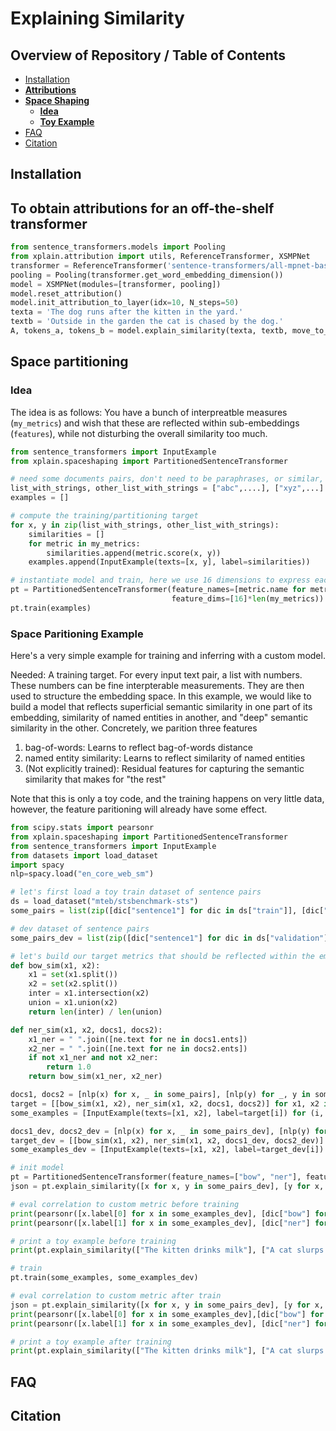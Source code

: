 # Explaining Similarity

## Overview of Repository / Table of Contents


- [Installation](#requirements)
- [**Attributions**](#attribution)
- [**Space Shaping**](#space-shaping)
    - [**Idea**](#space-shaping-idea)
    - [**Toy Example**](#space-shaping-toy)
- [FAQ](#faq)
- [Citation](#citation)

## Installation<a id="requirements"></a>

## To obtain attributions for an off-the-shelf transformer<a id="attribution"></a>

```python
from sentence_transformers.models import Pooling
from xplain.attribution import utils, ReferenceTransformer, XSMPNet
transformer = ReferenceTransformer('sentence-transformers/all-mpnet-base-v2')
pooling = Pooling(transformer.get_word_embedding_dimension())
model = XSMPNet(modules=[transformer, pooling])
model.reset_attribution()
model.init_attribution_to_layer(idx=10, N_steps=50)
texta = 'The dog runs after the kitten in the yard.'
textb = 'Outside in the garden the cat is chased by the dog.'
A, tokens_a, tokens_b = model.explain_similarity(texta, textb, move_to_cpu=True, sim_measure='cos')
```

## Space partitioning<a id="space-shaping"></a>

### Idea<a id="space-shaping-idea"></a>

The idea is as follows: You have a bunch of interpreatble measures (`my_metrics`) and wish that these are reflected within sub-embeddings (`features`), while not disturbing the overall similarity too much.

```python
from sentence_transformers import InputExample
from xplain.spaceshaping import PartitionedSentenceTransformer

# need some documents pairs, don't need to be paraphrases, or similar, just some documents
list_with_strings, other_list_with_strings = ["abc",....], ["xyz",...]
examples = []

# compute the training/partitioning target
for x, y in zip(list_with_strings, other_list_with_strings):
	similarities = []
	for metric in my_metrics:
		similarities.append(metric.score(x, y))
	examples.append(InputExample(texts=[x, y], label=similarities))

# instantiate model and train, here we use 16 dimensions to express each metric
pt = PartitionedSentenceTransformer(feature_names=[metric.name for metric in my_metrics], 
                                    feature_dims=[16]*len(my_metrics))
pt.train(examples)
```

### Space Paritioning Example<a id="space-shaping-toy"></a>

Here's a very simple example for training and inferring with a custom model.

Needed: A training target. For every input text pair, a list with numbers. These numbers can be fine interpterable measurements. They are then used to structure the embedding space. In this example, we would like to build a model that reflects superficial semantic similarity in one part of its embedding, similarity of named entities in another, and "deep" semantic similarity in the other. Concretely, we parition three features

1. bag-of-words: Learns to reflect bag-of-words distance
2. named entity similarity: Learns to reflect similarity of named entities
3. (Not explicitly trained): Residual features for capturing the semantic similarity that makes for "the rest"

Note that this is only a toy code, and the training happens on very little data, however, the feature paritioning will already have some effect.

```python
from scipy.stats import pearsonr
from xplain.spaceshaping import PartitionedSentenceTransformer
from sentence_transformers import InputExample
from datasets import load_dataset
import spacy
nlp=spacy.load("en_core_web_sm")

# let's first load a toy train dataset of sentence pairs
ds = load_dataset("mteb/stsbenchmark-sts")
some_pairs = list(zip([dic["sentence1"] for dic in ds["train"]], [dic["sentence2"] for dic in ds["train"]]))

# dev dataset of sentence pairs
some_pairs_dev = list(zip([dic["sentence1"] for dic in ds["validation"]], [dic["sentence2"] for dic in ds["validation"]]))

# let's build our target metrics that should be reflected within the embedding space
def bow_sim(x1, x2):
	x1 = set(x1.split())
	x2 = set(x2.split())
	inter = x1.intersection(x2)
	union = x1.union(x2)
	return len(inter) / len(union)

def ner_sim(x1, x2, docs1, docs2):
	x1_ner = " ".join([ne.text for ne in docs1.ents])
	x2_ner = " ".join([ne.text for ne in docs2.ents])
	if not x1_ner and not x2_ner:
		return 1.0
	return bow_sim(x1_ner, x2_ner)

docs1, docs2 = [nlp(x) for x, _ in some_pairs], [nlp(y) for _, y in some_pairs]
target = [[bow_sim(x1, x2), ner_sim(x1, x2, docs1, docs2)] for x1, x2 in some_pairs]
some_examples = [InputExample(texts=[x1, x2], label=target[i]) for (i, (x1, x2)) in enumerate(some_pairs)]

docs1_dev, docs2_dev = [nlp(x) for x, _ in some_pairs_dev], [nlp(y) for _, y in some_pairs_dev]
target_dev = [[bow_sim(x1, x2), ner_sim(x1, x2, docs1_dev, docs2_dev)] for x1, x2 in some_pairs_dev]
some_examples_dev = [InputExample(texts=[x1, x2], label=target_dev[i]) for (i, (x1, x2)) in enumerate(some_pairs_dev)]

# init model
pt = PartitionedSentenceTransformer(feature_names=["bow", "ner"], feature_dims=[32, 32])
json = pt.explain_similarity([x for x, y in some_pairs_dev], [y for x, y in some_pairs_dev])

# eval correlation to custom metric before training
print(pearsonr([x.label[0] for x in some_examples_dev], [dic["bow"] for dic in json]))
print(pearsonr([x.label[1] for x in some_examples_dev], [dic["ner"] for dic in json]))

# print a toy example before training
print(pt.explain_similarity(["The kitten drinks milk"], ["A cat slurps something"]))

# train
pt.train(some_examples, some_examples_dev)

# eval correlation to custom metric after train
json = pt.explain_similarity([x for x, y in some_pairs_dev], [y for x, y in some_pairs_dev])
print(pearsonr([x.label[0] for x in some_examples_dev],[dic["bow"] for dic in json]))
print(pearsonr([x.label[1] for x in some_examples_dev], [dic["ner"] for dic in json]))

# print a toy example after training
print(pt.explain_similarity(["The kitten drinks milk"], ["A cat slurps something"]))
```

## FAQ<a id="faq"></a>

## Citation<a id="citation"></a>

